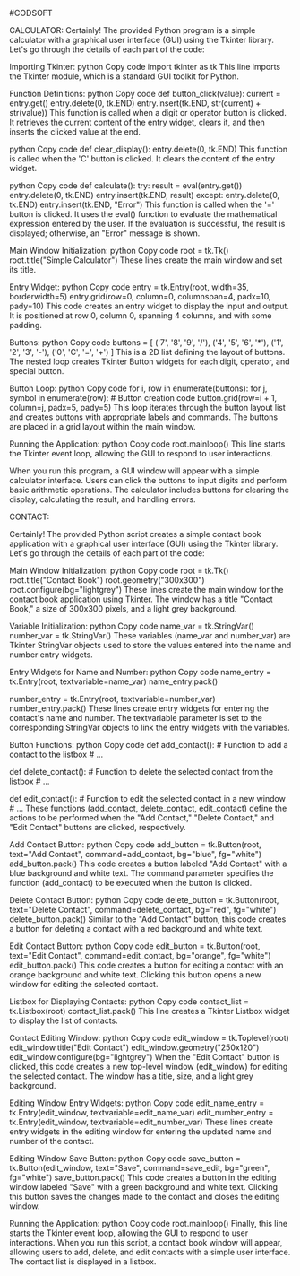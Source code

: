#CODSOFT

CALCULATOR:
Certainly! The provided Python program is a simple calculator with a graphical user interface (GUI) using the Tkinter library. Let's go through the details of each part of the code:

Importing Tkinter:
python
Copy code
import tkinter as tk
This line imports the Tkinter module, which is a standard GUI toolkit for Python.

Function Definitions:
python
Copy code
def button_click(value):
    current = entry.get()
    entry.delete(0, tk.END)
    entry.insert(tk.END, str(current) + str(value))
This function is called when a digit or operator button is clicked. It retrieves the current content of the entry widget, clears it, and then inserts the clicked value at the end.

python
Copy code
def clear_display():
    entry.delete(0, tk.END)
This function is called when the 'C' button is clicked. It clears the content of the entry widget.

python
Copy code
def calculate():
    try:
        result = eval(entry.get())
        entry.delete(0, tk.END)
        entry.insert(tk.END, result)
    except:
        entry.delete(0, tk.END)
        entry.insert(tk.END, "Error")
This function is called when the '=' button is clicked. It uses the eval() function to evaluate the mathematical expression entered by the user. If the evaluation is successful, the result is displayed; otherwise, an "Error" message is shown.

Main Window Initialization:
python
Copy code
root = tk.Tk()
root.title("Simple Calculator")
These lines create the main window and set its title.

Entry Widget:
python
Copy code
entry = tk.Entry(root, width=35, borderwidth=5)
entry.grid(row=0, column=0, columnspan=4, padx=10, pady=10)
This code creates an entry widget to display the input and output. It is positioned at row 0, column 0, spanning 4 columns, and with some padding.

Buttons:
python
Copy code
buttons = [
    ('7', '8', '9', '/'),
    ('4', '5', '6', '*'),
    ('1', '2', '3', '-'),
    ('0', 'C', '=', '+')
]
This is a 2D list defining the layout of buttons. The nested loop creates Tkinter Button widgets for each digit, operator, and special button.

Button Loop:
python
Copy code
for i, row in enumerate(buttons):
    for j, symbol in enumerate(row):
        # Button creation code
        button.grid(row=i + 1, column=j, padx=5, pady=5)
This loop iterates through the button layout list and creates buttons with appropriate labels and commands. The buttons are placed in a grid layout within the main window.

Running the Application:
python
Copy code
root.mainloop()
This line starts the Tkinter event loop, allowing the GUI to respond to user interactions.

When you run this program, a GUI window will appear with a simple calculator interface. Users can click the buttons to input digits and perform basic arithmetic operations. The calculator includes buttons for clearing the display, calculating the result, and handling errors.










CONTACT:

Certainly! The provided Python script creates a simple contact book application with a graphical user interface (GUI) using the Tkinter library. Let's go through the details of each part of the code:

Main Window Initialization:
python
Copy code
root = tk.Tk()
root.title("Contact Book")
root.geometry("300x300")
root.configure(bg="lightgrey")
These lines create the main window for the contact book application using Tkinter. The window has a title "Contact Book," a size of 300x300 pixels, and a light grey background.

Variable Initialization:
python
Copy code
name_var = tk.StringVar()
number_var = tk.StringVar()
These variables (name_var and number_var) are Tkinter StringVar objects used to store the values entered into the name and number entry widgets.

Entry Widgets for Name and Number:
python
Copy code
name_entry = tk.Entry(root, textvariable=name_var)
name_entry.pack()

number_entry = tk.Entry(root, textvariable=number_var)
number_entry.pack()
These lines create entry widgets for entering the contact's name and number. The textvariable parameter is set to the corresponding StringVar objects to link the entry widgets with the variables.

Button Functions:
python
Copy code
def add_contact():
    # Function to add a contact to the listbox
    # ...

def delete_contact():
    # Function to delete the selected contact from the listbox
    # ...

def edit_contact():
    # Function to edit the selected contact in a new window
    # ...
These functions (add_contact, delete_contact, edit_contact) define the actions to be performed when the "Add Contact," "Delete Contact," and "Edit Contact" buttons are clicked, respectively.

Add Contact Button:
python
Copy code
add_button = tk.Button(root, text="Add Contact", command=add_contact, bg="blue", fg="white")
add_button.pack()
This code creates a button labeled "Add Contact" with a blue background and white text. The command parameter specifies the function (add_contact) to be executed when the button is clicked.

Delete Contact Button:
python
Copy code
delete_button = tk.Button(root, text="Delete Contact", command=delete_contact, bg="red", fg="white")
delete_button.pack()
Similar to the "Add Contact" button, this code creates a button for deleting a contact with a red background and white text.

Edit Contact Button:
python
Copy code
edit_button = tk.Button(root, text="Edit Contact", command=edit_contact, bg="orange", fg="white")
edit_button.pack()
This code creates a button for editing a contact with an orange background and white text. Clicking this button opens a new window for editing the selected contact.

Listbox for Displaying Contacts:
python
Copy code
contact_list = tk.Listbox(root)
contact_list.pack()
This line creates a Tkinter Listbox widget to display the list of contacts.

Contact Editing Window:
python
Copy code
edit_window = tk.Toplevel(root)
edit_window.title("Edit Contact")
edit_window.geometry("250x120")
edit_window.configure(bg="lightgrey")
When the "Edit Contact" button is clicked, this code creates a new top-level window (edit_window) for editing the selected contact. The window has a title, size, and a light grey background.

Editing Window Entry Widgets:
python
Copy code
edit_name_entry = tk.Entry(edit_window, textvariable=edit_name_var)
edit_number_entry = tk.Entry(edit_window, textvariable=edit_number_var)
These lines create entry widgets in the editing window for entering the updated name and number of the contact.

Editing Window Save Button:
python
Copy code
save_button = tk.Button(edit_window, text="Save", command=save_edit, bg="green", fg="white")
save_button.pack()
This code creates a button in the editing window labeled "Save" with a green background and white text. Clicking this button saves the changes made to the contact and closes the editing window.

Running the Application:
python
Copy code
root.mainloop()
Finally, this line starts the Tkinter event loop, allowing the GUI to respond to user interactions. When you run this script, a contact book window will appear, allowing users to add, delete, and edit contacts with a simple user interface. The contact list is displayed in a listbox.





